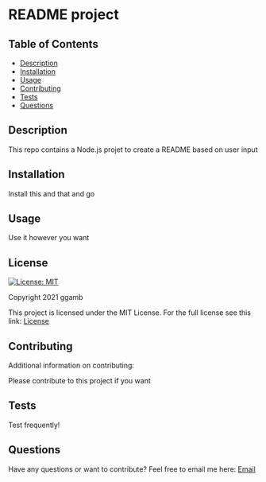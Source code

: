 # README project
## Table of Contents
* [Description](#description)
* [Installation](#installation)
* [Usage](#usage)
* [Contributing](#contributing)
* [Tests](#tests)
* [Questions](#questions)

## Description
This repo contains a Node.js projet to create a README based on user input

## Installation
Install this and that and go

## Usage
Use it however you want

## License
[![License: MIT](https://img.shields.io/badge/License-MIT-red.svg)](https://opensource.org/licenses/MIT)

Copyright 2021 ggamb

This project is licensed under the MIT License. For the full license see this link: [License](https://opensource.org/licenses/MIT)

## Contributing

Additional information on contributing:

Please contribute to this project if you want

## Tests
Test frequently!

## Questions
Have any questions or want to contribute? Feel free to email me here: [Email](censored@gmail.com)
